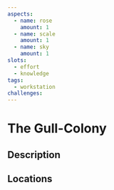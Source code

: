 ```yaml
---
aspects: 
  - name: rose
    amount: 1
  - name: scale
    amount: 1
  - name: sky
    amount: 1
slots:
  - effort
  - knowledge
tags:
  - workstation
challenges: 
---
```


# The Gull-Colony

## Description

## Locations